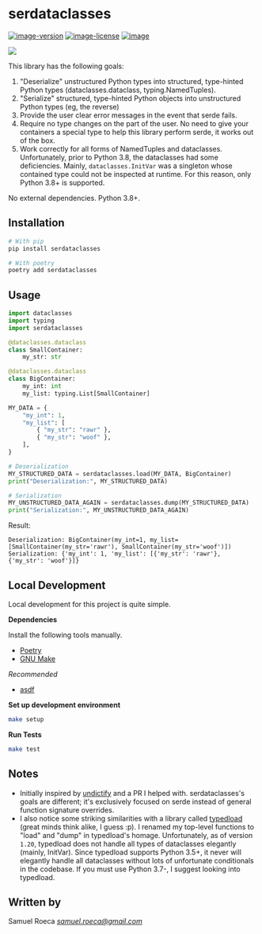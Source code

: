 # serdataclasses

[![image-version](https://img.shields.io/pypi/v/serdataclasses.svg)](https://python.org/pypi/serdataclasses)
[![image-license](https://img.shields.io/pypi/l/serdataclasses.svg)](https://python.org/pypi/serdataclasses)
[![image](https://img.shields.io/pypi/pyversions/serdataclasses.svg)](https://python.org/pypi/serdataclasses)

![](https://github.com/pappasam/serdataclasses/workflows/serdataclasses%20library/badge.svg)

This library has the following goals:

1. "Deserialize" unstructured Python types into structured, type-hinted Python types (dataclasses.dataclass, typing.NamedTuples).
2. "Serialize" structured, type-hinted Python objects into unstructured Python types (eg, the reverse)
3. Provide the user clear error messages in the event that serde fails.
4. Require no type changes on the part of the user. No need to give your containers a special type to help this library perform serde, it works out of the box.
5. Work correctly for all forms of NamedTuples and dataclasses. Unfortunately, prior to Python 3.8, the dataclasses had some deficiencies. Mainly, `dataclasses.InitVar` was a singleton whose contained type could not be inspected at runtime. For this reason, only Python 3.8+ is supported.

No external dependencies. Python 3.8+.

## Installation

```bash
# With pip
pip install serdataclasses

# With poetry
poetry add serdataclasses
```

## Usage

```python
import dataclasses
import typing
import serdataclasses

@dataclasses.dataclass
class SmallContainer:
    my_str: str

@dataclasses.dataclass
class BigContainer:
    my_int: int
    my_list: typing.List[SmallContainer]

MY_DATA = {
    "my_int": 1,
    "my_list": [
        { "my_str": "rawr" },
        { "my_str": "woof" },
    ],
}

# Deserialization
MY_STRUCTURED_DATA = serdataclasses.load(MY_DATA, BigContainer)
print("Deserialization:", MY_STRUCTURED_DATA)

# Serialization
MY_UNSTRUCTURED_DATA_AGAIN = serdataclasses.dump(MY_STRUCTURED_DATA)
print("Serialization:", MY_UNSTRUCTURED_DATA_AGAIN)
```

Result:

```console
Deserialization: BigContainer(my_int=1, my_list=[SmallContainer(my_str='rawr'), SmallContainer(my_str='woof')])
Serialization: {'my_int': 1, 'my_list': [{'my_str': 'rawr'}, {'my_str': 'woof'}]}
```

## Local Development

Local development for this project is quite simple.

**Dependencies**

Install the following tools manually.

* [Poetry](https://github.com/sdispater/poetry#installation)
* [GNU Make](https://www.gnu.org/software/make/)

*Recommended*

* [asdf](https://github.com/asdf-vm/asdf)

**Set up development environment**

```bash
make setup
```

**Run Tests**

```bash
make test
```

## Notes

* Initially inspired by [undictify](https://github.com/Dobiasd/undictify) and a PR I helped with. serdataclasses's goals are different; it's exclusively focused on serde instead of general function signature overrides.
* I also notice some striking similarities with a library called [typedload](https://github.com/ltworf/typedload) (great minds think alike, I guess :p). I renamed my top-level functions to "load" and "dump" in typedload's homage. Unfortunately, as of version `1.20`, typedload does not handle all types of dataclasses elegantly (mainly, InitVar). Since typedload supports Python 3.5+, it never will elegantly handle all dataclasses without lots of unfortunate conditionals in the codebase. If you must use Python 3.7-, I suggest looking into typedload.

## Written by

Samuel Roeca *samuel.roeca@gmail.com*
